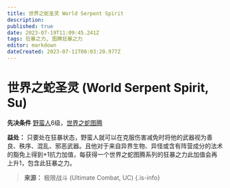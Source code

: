 ```yaml
---
title: 世界之蛇圣灵 World Serpent Spirit
description: 
published: true
date: 2023-07-19T11:09:45.241Z
tags: 狂暴之力, 图腾狂暴之力
editor: markdown
dateCreated: 2023-07-11T00:03:20.977Z
---
```


# 世界之蛇圣灵 (World Serpent Spirit, Su)

**先决条件** [野蛮人](/野蛮人)6级，[世界之蛇图腾](/狂暴之力/世界之蛇图腾)

**益处：** 只要处在狂暴状态，野蛮人就可以在克服伤害减免时将他的武器视为善良、秩序、混乱、邪恶武器。且他对于来自异界生物、异怪或含有阵营成分的法术的豁免上得到+1抗力加值，每获得一个世界之蛇图腾系列的狂暴之力此加值会再上升1，包含此狂暴之力。

> **来源：** 极限战斗 (Ultimate Combat, UC)
{.is-info}
